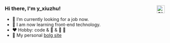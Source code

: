 ### Hi there, I'm y_xiuzhu!<img align="right" alt="GIF" src="https://camo.githubusercontent.com/e8e7b06ecf583bc040eb60e44eb5b8e0ecc5421320a92929ce21522dbc34c891/68747470733a2f2f6d656469612e67697068792e636f6d2f6d656469612f6876524a434c467a6361737252346961377a2f67697068792e676966" width="25" height="25"/>

- 🔭 I’m currently looking for a job now.
- 🌱 I am now learning front-end technology.
- ❤️ Hobby: code & 🎾 & 🍖 🍒 
- 👋 My personal [bolg site](https://blog.csdn.net/haotian1997)
<!--
**yxiuzhu/yxiuzhu** is a ✨ _special_ ✨ repository because its `README.md` (this file) appears on your GitHub profile.

Here are some ideas to get you started:

- 🔭 I’m currently looking for a job now.
- 🌱 I’m currently learning JavaScript.
- 👯 I’m looking to collaborate on ...
- 🤔 I’m looking for help with ...
- 💬 Ask me about ...
- 📫 How to reach me: ...
- 😄 Pronouns: ...
- ⚡ Fun fact: ...
-->
